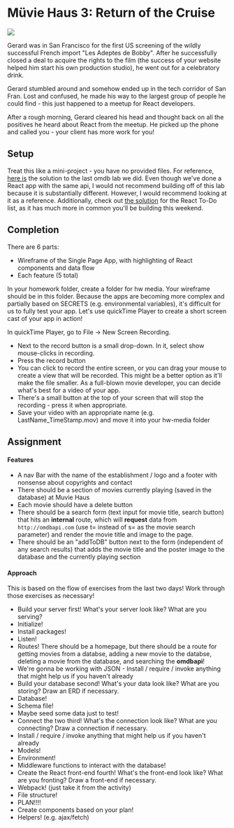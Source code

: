 # Müvie Haus 3: Return of the Cruise

![](https://media.giphy.com/media/kUgUnmqig0X3q/giphy.gif)

Gerard was in San Francisco for the first US screening of the wildly successful French import "Les Adeptes de Bobby". After he successfully closed a deal to acquire the rights to the film (the success of your website helped him start his own production studio), he went out for a celebratory drink.

Gerard stumbled around and somehow ended up in the tech corridor of San Fran. Lost and confused, he made his way to the largest group of people he could find - this just happened to a meetup for React developers.

After a rough morning, Gerard cleared his head and thought back on all the positives he heard about React from the meetup. He picked up the phone and called you - your client has more work for you!

## Setup

Treat this like a mini-project - you have no provided files. For reference, [here is](https://git.generalassemb.ly/wdi-nyc-60/react-omdb-search-solution) the solution to the last omdb lab we did.  Even though we've done a React app with the same api, I would not recommend building off of this lab because it is substantially different.  However, I would recommend looking at it as a reference.  Additionally, check out [the solution](https://github.com/jasonseminara/react_to-do/tree/solution2016) for the React To-Do list, as it has much more in common you'll be building this weekend.


## Completion

There are 6 parts:

* Wireframe of the Single Page App, with highlighting of React components and data flow
* Each feature (5 total)

In your homework folder, create a folder for hw media. Your wireframe should be in this folder. Because the apps are becoming more complex and partially based on SECRETS (e.g. environmental variables), it's difficult for us to fully test your app. Let's use quickTime Player to create a short screen cast of your app in action!

In quickTime Player, go to File -> New Screen Recording.
* Next to the record button is a small drop-down. In it, select show mouse-clicks in recording.
* Press the record button
* You can click to record the entire screen, or you can drag your mouse to create a view that will be recorded. This might be a better option as it'll make the file smaller. As a full-blown movie developer, you can decide what's best for a video of your app.
* There's a small button at the top of your screen that will stop the recording - press it when appropriate.
* Save your video with an appropriate name (e.g. LastName_TimeStamp.mov) and move it into your hw-media folder

## Assignment

#### Features
* A nav Bar with the name of the establishment / logo and a footer with nonsense about copyrights and contact
* There should be a section of movies currently playing (saved in the database) at Muvie Haus
* Each movie should have a delete button
* There should be a search form (text input for movie title, search button) that hits an **internal** route, which will **request** data from `http://omdbapi.com` (use t= instead of s= as the movie search parameter) and render the movie title and image to the page.
* There should be an "addToDB" button next to the form (independent of any search results) that adds the movie title and the poster image to the database and the currently playing section

#### Approach

This is based on the flow of exercises from the last two days! Work through those exercises as necessary!

* Build your server first! What's your server look like? What are you serving?
 * Initialize!
 * Install packages!
 * Listen!
 * Routes! There should be a homepage, but there should be a route for getting movies from a databse, adding a new movie to the databse, deleting a movie from the database, and searching the **omdbapi**!
 * We're gonna be working with JSON - Install / require / invoke anything that might help us if you haven't already
* Build your database second! What's your data look like? What are you storing? Draw an ERD if necessary.
 * Database!
 * Schema file!
 * Maybe seed some data just to test!
* Connect the two third! What's the connection look like? What are you connecting? Draw a connection if necessary.
 * Install / require / invoke anything that might help us if you haven't already
 * Models!
 * Environment!
 * Middleware functions to interact with the database!
* Create the React front-end fourth! What's the front-end look like? What are you fronting? Draw a front-end if necessary.
 * Webpack! (just take it from the activity)
 * File structure!
 * PLAN!!!!
 * Create components based on your plan!
 * Helpers! (e.g. ajax/fetch)
